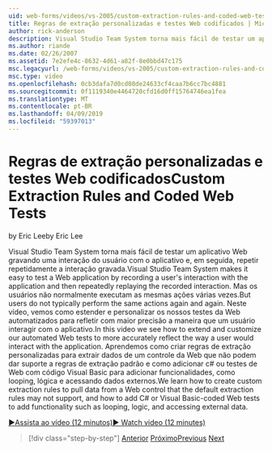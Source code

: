 ```yaml
---
uid: web-forms/videos/vs-2005/custom-extraction-rules-and-coded-web-tests
title: Regras de extração personalizadas e testes Web codificados | Microsoft Docs
author: rick-anderson
description: Visual Studio Team System torna mais fácil de testar um aplicativo Web gravando uma interação do usuário com o aplicativo e, em seguida, repetir repetidamente o re...
ms.author: riande
ms.date: 02/26/2007
ms.assetid: 7e2efe4c-8632-4d61-a82f-8e0bbd47c175
msc.legacyurl: /web-forms/videos/vs-2005/custom-extraction-rules-and-coded-web-tests
msc.type: video
ms.openlocfilehash: 0cb3dafa7d0cd08de24633cf4caa7b6cc7bc4881
ms.sourcegitcommit: 0f1119340e4464720cfd16d0ff15764746ea1fea
ms.translationtype: MT
ms.contentlocale: pt-BR
ms.lasthandoff: 04/09/2019
ms.locfileid: "59397013"
---
```

# <a name="custom-extraction-rules-and-coded-web-tests"></a><span data-ttu-id="c0280-103">Regras de extração personalizadas e testes Web codificados</span><span class="sxs-lookup"><span data-stu-id="c0280-103">Custom Extraction Rules and Coded Web Tests</span></span>

<span data-ttu-id="c0280-104">by Eric Lee</span><span class="sxs-lookup"><span data-stu-id="c0280-104">by Eric Lee</span></span>

<span data-ttu-id="c0280-105">Visual Studio Team System torna mais fácil de testar um aplicativo Web gravando uma interação do usuário com o aplicativo e, em seguida, repetir repetidamente a interação gravada.</span><span class="sxs-lookup"><span data-stu-id="c0280-105">Visual Studio Team System makes it easy to test a Web application by recording a user's interaction with the application and then repeatedly replaying the recorded interaction.</span></span> <span data-ttu-id="c0280-106">Mas os usuários não normalmente executam as mesmas ações várias vezes.</span><span class="sxs-lookup"><span data-stu-id="c0280-106">But users do not typically perform the same actions again and again.</span></span> <span data-ttu-id="c0280-107">Neste vídeo, vemos como estender e personalizar os nossos testes da Web automatizados para refletir com maior precisão a maneira que um usuário interagir com o aplicativo.</span><span class="sxs-lookup"><span data-stu-id="c0280-107">In this video we see how to extend and customize our automated Web tests to more accurately reflect the way a user would interact with the application.</span></span> <span data-ttu-id="c0280-108">Aprendemos como criar regras de extração personalizadas para extrair dados de um controle da Web que não podem dar suporte a regras de extração padrão e como adicionar c# ou testes de Web com código Visual Basic para adicionar funcionalidades, como looping, lógica e acessando dados externos.</span><span class="sxs-lookup"><span data-stu-id="c0280-108">We learn how to create custom extraction rules to pull data from a Web control that the default extraction rules may not support, and how to add C# or Visual Basic-coded Web tests to add functionality such as looping, logic, and accessing external data.</span></span>

[<span data-ttu-id="c0280-109">&#9654;Assista ao vídeo (12 minutos)</span><span class="sxs-lookup"><span data-stu-id="c0280-109">&#9654; Watch video (12 minutes)</span></span>](https://channel9.msdn.com/Blogs/ASP-NET-Site-Videos/custom-extraction-rules-and-coded-web-tests)

> [!div class="step-by-step"]
> <span data-ttu-id="c0280-110">[Anterior](code-coverage-of-automated-tests.md)
> [Próximo](the-effects-of-caching.md)</span><span class="sxs-lookup"><span data-stu-id="c0280-110">[Previous](code-coverage-of-automated-tests.md)
[Next](the-effects-of-caching.md)</span></span>
